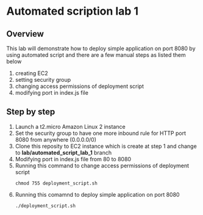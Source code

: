 # Automated scription lab 1
## Overview
This lab will demonstrate how to deploy simple application on port 8080 by using automated script and there are a few manual steps as listed them below

1. creating EC2
2. setting security group
3. changing access permissions of deployment script
4. modifying port in index.js file

## Step by step
1. Launch a t2.micro Amazon Linux 2 instance
2. Set the security group to have one more inbound rule for HTTP port 8080 from anywhere (0.0.0.0/0)
3. Clone this reposity to EC2 instance which is create at step 1 and change to **lab/automated_script_lab_1** branch
4. Modifying port in index.js file from 80 to 8080
5. Running this command to change access permissions of deployment script
    ```
    chmod 755 deployment_script.sh
    ```
6. Running this comamnd to deploy simple application on port 8080
    ```
    ./deployment_script.sh
    ```